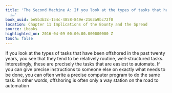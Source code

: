```yaml
---
title: 'The Second Machine A: If you look at the types of tasks that have been offshored
  i…'
book_uuid: be5b3b2c-154c-4858-849e-2163a9bc72f0
location: Chapter 11 Implications of the Bounty and the Spread
source: ibooks
highlighted_on: 2016-04-09 00:00:00.000000000 Z
touch: false
---
```


If you look at the types of tasks that have been offshored in the past twenty years, you see that they tend to be relatively routine, well-structured tasks. Interestingly, these are precisely the tasks that are easiest to automate. If you can give precise instructions to someone else on exactly what needs to be done, you can often write a precise computer program to do the same task. In other words, offshoring is often only a way station on the road to automation